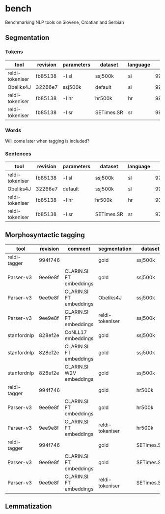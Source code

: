 # bench

Benchmarking NLP tools on Slovene, Croatian and Serbian

## Segmentation

### Tokens

| tool | revision | parameters | dataset | language | P | R | F1 |
| --- | --- | --- | --- | --- | --- | --- | --- |
| reldi-tokeniser | fb85138 | -l sl | ssj500k | sl | 99.68 |     99.18 |     99.43 |
| Obeliks4J | 32266e7 | ssj500k | default | sl | 99.98 |     99.98 |     99.98 |
| reldi-tokeniser | fb85138 | -l hr | hr500k | hr | 99.57 |     99.55 |     99.56 |
| reldi-tokeniser | fb85138 | -l sr |  SETimes.SR | sr | 99.92 |     99.97 |     99.94 |

### Words

Will come later when tagging is included?

### Sentences

| tool | revision | parameters | dataset | language | P | R | F1 |
| --- | --- | --- | --- | --- | --- | --- | --- |
| reldi-tokeniser | fb85138 | -l sl | ssj500k | sl | 97.85 |     96.49 |     97.17 |
| Obeliks4J | 32266e7 | default | ssj500k | sl | 99.09 |     99.26 |     99.18 |
| reldi-tokeniser | fb85138 | -l hr | hr500k | hr | 90.64 |     93.45 |     92.02 |
| reldi-tokeniser | fb85138 | -l sr | SETimes.SR | sr | 97.45 |     95.92 |     96.68 |

## Morphosyntactic tagging

| tool | revision | comment | segmentation | dataset | language | P | R | F1 |
| --- | --- | --- | --- | --- | --- | --- | --- | --- |
| reldi-tagger | 994f746 | | gold | ssj500k | sl | 94.21 |     94.21 |     94.21 |
| Parser-v3 | 9ee9e8f | CLARIN.SI FT embeddings | gold | ssj500k | sl | 96.58 |     96.58 |     96.58 |
| Parser-v3 | 9ee9e8f | CLARIN.SI FT embeddings | Obeliks4J | ssj500k | sl | 96.56 |     96.55 |     96.56 |
| Parser-v3 | 9ee9e8f | CLARIN.SI FT embeddings | reldi-tokeniser | ssj500k | sl | 96.39 |     96.35 |     96.37 |
| stanfordnlp | 828ef2e | CoNLL17 embeddings | gold | ssj500k | sl | 96.45 |     96.45 |     96.45 |
| stanfordnlp | 828ef2e | CLARIN.SI FT embeddings | gold | ssj500k | sl |  96.72 |     96.72 |     96.72 |
| stanfordnlp | 828ef2e | CLARIN.SI W2V embeddings | gold | ssj500k | sl | | | |
| reldi-tagger | 994f746 | | gold | hr500k | hr | 91.91 |     91.91 |     91.91 |
| Parser-v3 | 9ee9e8f | CLARIN.SI FT embeddings | gold | hr500k | hr | 94.29 |     94.29 |     94.29 |
| Parser-v3 | 9ee9e8f | CLARIN.SI FT embeddings | reldi-tokeniser | hr500k | hr | 93.89 |     93.86 |     93.87 |
| reldi-tagger | 994f746 | | gold | SETimes.SR | sr | 92.03 |     92.03 |     92.03 |
| Parser-v3 | 9ee9e8f | CLARIN.SI FT embeddings | gold | SETimes.SR | sr | 95.12 |     95.12 |     95.12 |
| Parser-v3 | 9ee9e8f | CLARIN.SI FT embeddings | reldi-tokeniser | SETimes.SR | sr | 95.07 |     95.12 |     95.10 |

## Lemmatization

